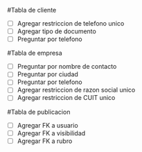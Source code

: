 #Tabla de cliente
- [ ] Agregar restriccion de telefono unico
- [ ] Agregar tipo de documento
- [ ] Preguntar por telefono

#Tabla de empresa
- [ ] Preguntar por nombre de contacto
- [ ] Preguntar por ciudad
- [ ] Preguntar por telefono
- [ ] Agregar restriccion de razon social unico
- [ ] Agregar restriccion de CUIT unico

#Tabla de publicacion
- [ ] Agregar FK a usuario
- [ ] Agregar FK a visibilidad
- [ ] Agregar FK a rubro
